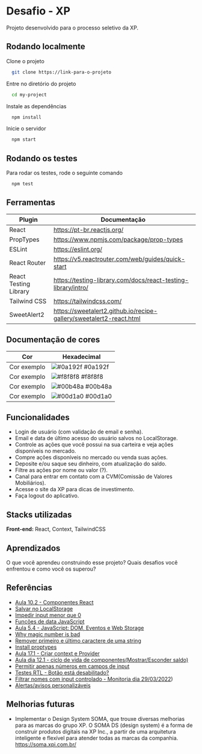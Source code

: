
# Desafio - XP

Projeto desenvolvido para o processo seletivo da XP.


## Rodando localmente

Clone o projeto

```bash
  git clone https://link-para-o-projeto
```

Entre no diretório do projeto

```bash
  cd my-project
```

Instale as dependências

```bash
  npm install
```

Inicie o servidor

```bash
  npm start
```


## Rodando os testes

Para rodar os testes, rode o seguinte comando

```bash
  npm test
```


## Ferramentas

| Plugin | Documentação |
| ------ | ------ |
| React | https://pt-br.reactjs.org/ |
| PropTypes| https://www.npmjs.com/package/prop-types |
| ESLint| https://eslint.org/ |
| React Router| https://v5.reactrouter.com/web/guides/quick-start |
| React Testing Library | https://testing-library.com/docs/react-testing-library/intro/ |
| Tailwind CSS | https://tailwindcss.com/ |
| SweetAlert2 | https://sweetalert2.github.io/recipe-gallery/sweetalert2-react.html|

## Documentação de cores

| Cor               | Hexadecimal                                                |
| ----------------- | ---------------------------------------------------------------- |
| Cor exemplo       | ![#0a192f](https://via.placeholder.com/10/0a192f?text=+) #0a192f |
| Cor exemplo       | ![#f8f8f8](https://via.placeholder.com/10/f8f8f8?text=+) #f8f8f8 |
| Cor exemplo       | ![#00b48a](https://via.placeholder.com/10/00b48a?text=+) #00b48a |
| Cor exemplo       | ![#00d1a0](https://via.placeholder.com/10/00b48a?text=+) #00d1a0 |


## Funcionalidades

- Login de usuário (com validação de email e senha).
- Email e data de último acesso do usuário salvos no LocalStorage.
- Controle as ações que você possui na sua carteira e veja ações disponíveis no mercado.
- Compre ações disponíveis no mercado ou venda suas ações.
- Deposite e/ou saque seu dinheiro, com atualização do saldo.
- Filtre as ações por nome ou valor (?).
- Canal para entrar em contato com a CVM(Comissão de Valores Mobiliários).
- Acesse o site da XP para dicas de investimento.
- Faça logout do aplicativo.


## Stacks utilizadas

**Front-end:** React, Context, TailwindCSS




## Aprendizados

O que você aprendeu construindo esse projeto? Quais desafios você enfrentou e como você os superou?


## Referências

 - [Aula 10.2 - Componentes React](https://app.betrybe.com/course/live-lectures/sd-cohort-xp-b#dia-102-componentes-react)
 - [Salvar no LocalStorage](https://josiaspereira.com.br/como-usar-localstorage-no-reactjs/#:~:text=Para%20salvar%20alguma%20informa%C3%A7%C3%A3o%20no,uma%20chave%20e%20um%20valor.)
 - [Impedir input menor que 0](https://stackoverflow.com/questions/7372067/is-there-any-way-to-prevent-input-type-number-getting-negative-values)
 - [Funções de data JavaScript](https://blog.betrybe.com/javascript/javascript-date/)
 - [Aula 5.4 - JavaScript: DOM, Eventos e Web Storage](https://app.betrybe.com/course/fundamentals/javascript-dom-eventos-e-web-storage/javascript-web-storage/b332393f-7548-4075-83e3-f632735efb95/o-que-vamos-aprender/5e21e26a-2138-44a4-861e-a319e33bbcf1?use_case=calendar)
 - [Why magic number is bad](https://stackoverflow.com/questions/47882/what-is-a-magic-number-and-why-is-it-bad)
 - [Remover primeiro e último caractere de uma string](https://www.delftstack.com/pt/howto/javascript/remove-last-character-from-javascript/#use-o-m%C3%A9todo-slice-para-remover-o-%C3%BAltimo-caractere-de-uma-string-javascript)
 - [Install proptypes](https://www.npmjs.com/package/prop-types)
 - [Aula 17.1 - Criar context e Provider ](https://app.betrybe.com/course/front-end/context-api-e-react-hooks/context-api-do-react/0cb0f74b-7d53-429d-8fb3-84edb046136f/o-que-vamos-aprender/a90de5e6-2e15-4025-ad28-55bd82dcc194?use_case=calendar)
 - [Aula dia 12.1 - ciclo de vida de componentes(Mostrar/Esconder saldo)](https://app.betrybe.com/course/live-lectures/sd-cohort-xp-b#dia-121-ciclo-de-vida-de-componentes)
 - [Permitir apenas números em campos de input](http://sooho.com.br/dicas-e-truques/javascript/permitir-apenas-numeros-em-campos-input-text/)
 - [Testes RTL - Botão está desabilitado?](https://testing-library.com/docs/react-testing-library/example-intro)
 - [Filtrar nomes com input controlado - Monitoria dia 29/03/2022](https://trybecourse.slack.com/archives/C02HY0NGPK4/p1648580022479779?thread_ts=1646670674.750429&cid=C02HY0NGPK4))
 - [Alertas/avisos personalizáveis](https://sweetalert2.github.io/recipe-gallery/sweetalert2-react.html)
 
 
## Melhorias futuras

 - Implementar o Design System SOMA, que trouxe diversas melhorias para as marcas do grupo XP. O SOMA DS (design system) é a forma de construir produtos digitais na XP Inc., a partir de uma arquitetura inteligente e flexível para atender todas as marcas da companhia.
https://soma.xpi.com.br/

        







